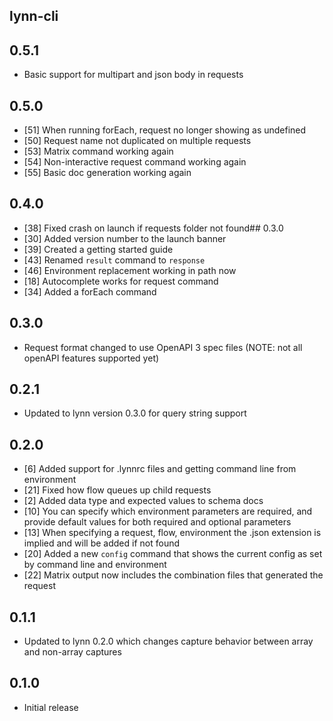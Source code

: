 ## lynn-cli

## 0.5.1

- Basic support for multipart and json body in requests

## 0.5.0

- [51] When running forEach, request no longer showing as undefined
- [50] Request name not duplicated on multiple requests
- [53] Matrix command working again
- [54] Non-interactive request command working again
- [55] Basic doc generation working again

## 0.4.0

- [38] Fixed crash on launch if requests folder not found## 0.3.0
- [30] Added version number to the launch banner
- [39] Created a getting started guide
- [43] Renamed `result` command to `response`
- [46] Environment replacement working in path now
- [18] Autocomplete works for request command
- [34] Added a forEach command

## 0.3.0

- Request format changed to use OpenAPI 3 spec files (NOTE: not all openAPI features supported yet)

## 0.2.1

- Updated to lynn version 0.3.0 for query string support

## 0.2.0

- [6] Added support for .lynnrc files and getting command line from environment
- [21] Fixed how flow queues up child requests
- [2] Added data type and expected values to schema docs
- [10] You can specify which environment parameters are required, and provide default values for both required and optional parameters
- [13] When specifying a request, flow, environment the .json extension is implied and will be added if not found
- [20] Added a new `config` command that shows the current config as set by command line and environment
- [22] Matrix output now includes the combination files that generated the request

## 0.1.1

- Updated to lynn 0.2.0 which changes capture behavior between array and non-array captures

## 0.1.0

- Initial release
